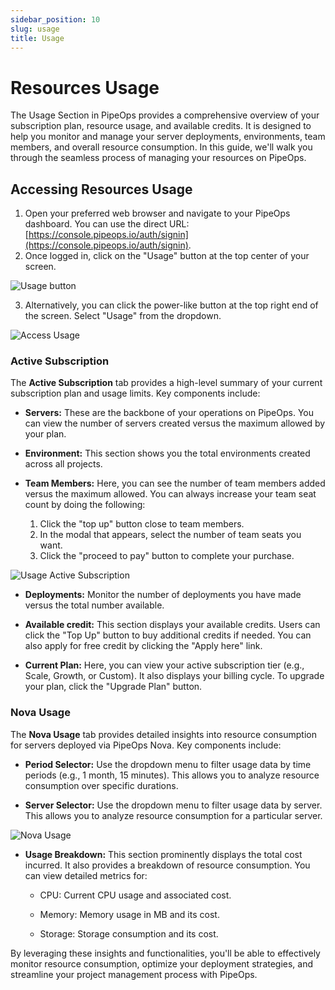 ```yaml
---
sidebar_position: 10
slug: usage
title: Usage
---
```


# Resources Usage
The Usage Section in PipeOps provides a comprehensive overview of your subscription plan, resource usage, and available credits. It is designed to help you monitor and manage your server deployments, environments, team members, and overall resource consumption. In this guide, we'll walk you through the seamless process of managing your resources on PipeOps.


## Accessing Resources Usage

1. Open your preferred web browser and navigate to your PipeOps dashboard. You can use the direct URL: [https://console.pipeops.io/auth/signin](https://console.pipeops.io/auth/signin).
2. Once logged in, click on the "Usage" button at the top center of your screen.

![Usage button](https://pub-950943fa1bc54978bed46ef104f9d81a.r2.dev/Documentation%20Images/usage-btn.png)


3. Alternatively, you can click the power-like button at the top right end of the screen. Select "Usage" from the dropdown.


![Access Usage](https://pub-950943fa1bc54978bed46ef104f9d81a.r2.dev/Documentation%20Images/access-usage.png)


### Active Subscription

The **Active Subscription** tab provides a high-level summary of your current subscription plan and usage limits. Key components include:

- **Servers:**  These are the backbone of your operations on PipeOps. You can view the number of servers created versus the maximum allowed by your plan.

- **Environment:** This section shows you the total environments created across all projects.

- **Team Members:** Here, you can see the number of team members added versus the maximum allowed. You can always increase your team seat count by doing the following:

    1. Click the "top up" button close to team members.
    2. In the modal that appears, select the number of team seats you want.
    3. Click the "proceed to pay" button to complete your purchase.

![Usage Active Subscription](https://pub-950943fa1bc54978bed46ef104f9d81a.r2.dev/Documentation%20Images/usage-subscription.png)

- **Deployments:** Monitor the number of deployments you have made versus the total number available.

- **Available credit:** This section displays your available credits. Users can click the "Top Up" button to buy additional credits if needed. You can also apply for free credit by clicking the "Apply here" link.

- **Current Plan:** Here, you can view your active subscription tier (e.g., Scale, Growth, or Custom). It also displays your billing cycle. To upgrade your plan, click the "Upgrade Plan" button.


### Nova Usage
The **Nova Usage** tab provides detailed insights into resource consumption for servers deployed via PipeOps Nova. Key components include:

- **Period Selector:** Use the dropdown menu to filter usage data by time periods (e.g., 1 month, 15 minutes). This allows you to analyze resource consumption over specific durations.

- **Server Selector:** Use the dropdown menu to filter usage data by server. This allows you to analyze resource consumption for a particular server.

![Nova Usage](https://pub-950943fa1bc54978bed46ef104f9d81a.r2.dev/Documentation%20Images/usage-nova.png)

- **Usage Breakdown:**  This section prominently displays the total cost incurred. It also provides a breakdown of resource consumption. You can view detailed metrics for:

   -  CPU: Current CPU usage and associated cost.

   -  Memory: Memory usage in MB and its cost.

   -  Storage: Storage consumption and its cost.
   

By leveraging these insights and functionalities, you'll be able to effectively monitor resource consumption, optimize your deployment strategies, and streamline your project management process with PipeOps.


